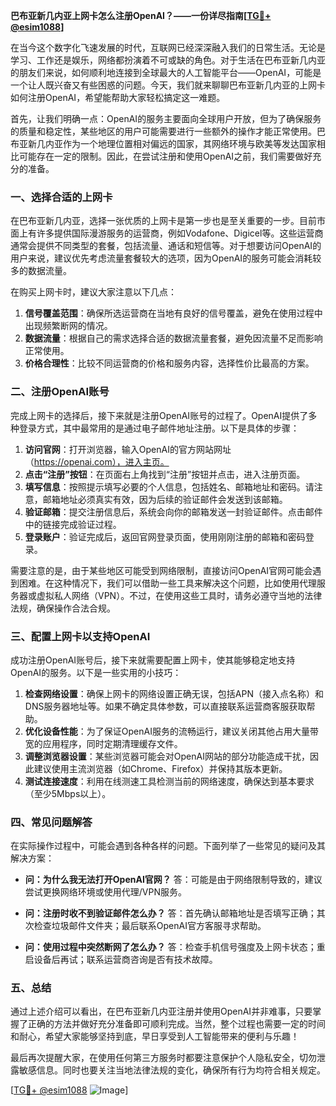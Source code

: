 **巴布亚新几内亚上网卡怎么注册OpenAI？——一份详尽指南[[TG💪+ @esim1088](https://t.me/s/esim1088)]**

在当今这个数字化飞速发展的时代，互联网已经深深融入我们的日常生活。无论是学习、工作还是娱乐，网络都扮演着不可或缺的角色。对于生活在巴布亚新几内亚的朋友们来说，如何顺利地连接到全球最大的人工智能平台——OpenAI，可能是一个让人既兴奋又有些困惑的问题。今天，我们就来聊聊巴布亚新几内亚的上网卡如何注册OpenAI，希望能帮助大家轻松搞定这一难题。

首先，让我们明确一点：OpenAI的服务主要面向全球用户开放，但为了确保服务的质量和稳定性，某些地区的用户可能需要进行一些额外的操作才能正常使用。巴布亚新几内亚作为一个地理位置相对偏远的国家，其网络环境与欧美等发达国家相比可能存在一定的限制。因此，在尝试注册和使用OpenAI之前，我们需要做好充分的准备。

### 一、选择合适的上网卡

在巴布亚新几内亚，选择一张优质的上网卡是第一步也是至关重要的一步。目前市面上有许多提供国际漫游服务的运营商，例如Vodafone、Digicel等。这些运营商通常会提供不同类型的套餐，包括流量、通话和短信等。对于想要访问OpenAI的用户来说，建议优先考虑流量套餐较大的选项，因为OpenAI的服务可能会消耗较多的数据流量。

在购买上网卡时，建议大家注意以下几点：

1. **信号覆盖范围**：确保所选运营商在当地有良好的信号覆盖，避免在使用过程中出现频繁断网的情况。
2. **数据流量**：根据自己的需求选择合适的数据流量套餐，避免因流量不足而影响正常使用。
3. **价格合理性**：比较不同运营商的价格和服务内容，选择性价比最高的方案。

### 二、注册OpenAI账号

完成上网卡的选择后，接下来就是注册OpenAI账号的过程了。OpenAI提供了多种登录方式，其中最常用的是通过电子邮件地址注册。以下是具体的步骤：

1. **访问官网**：打开浏览器，输入OpenAI的官方网站网址（https://openai.com），进入主页。
2. **点击“注册”按钮**：在页面右上角找到“注册”按钮并点击，进入注册页面。
3. **填写信息**：按照提示填写必要的个人信息，包括姓名、邮箱地址和密码。请注意，邮箱地址必须真实有效，因为后续的验证邮件会发送到该邮箱。
4. **验证邮箱**：提交注册信息后，系统会向你的邮箱发送一封验证邮件。点击邮件中的链接完成验证过程。
5. **登录账户**：验证完成后，返回官网登录页面，使用刚刚注册的邮箱和密码登录。

需要注意的是，由于某些地区可能受到网络限制，直接访问OpenAI官网可能会遇到困难。在这种情况下，我们可以借助一些工具来解决这个问题，比如使用代理服务器或虚拟私人网络（VPN）。不过，在使用这些工具时，请务必遵守当地的法律法规，确保操作合法合规。

### 三、配置上网卡以支持OpenAI

成功注册OpenAI账号后，接下来就需要配置上网卡，使其能够稳定地支持OpenAI的服务。以下是一些实用的小技巧：

1. **检查网络设置**：确保上网卡的网络设置正确无误，包括APN（接入点名称）和DNS服务器地址等。如果不确定具体参数，可以直接联系运营商客服获取帮助。
2. **优化设备性能**：为了保证OpenAI服务的流畅运行，建议关闭其他占用大量带宽的应用程序，同时定期清理缓存文件。
3. **调整浏览器设置**：某些浏览器可能会对OpenAI网站的部分功能造成干扰，因此建议使用主流浏览器（如Chrome、Firefox）并保持其版本更新。
4. **测试连接速度**：利用在线测速工具检测当前的网络速度，确保达到基本要求（至少5Mbps以上）。

### 四、常见问题解答

在实际操作过程中，可能会遇到各种各样的问题。下面列举了一些常见的疑问及其解决方案：

- **问：为什么我无法打开OpenAI官网？**
  答：可能是由于网络限制导致的，建议尝试更换网络环境或使用代理/VPN服务。
  
- **问：注册时收不到验证邮件怎么办？**
  答：首先确认邮箱地址是否填写正确；其次检查垃圾邮件文件夹；最后联系OpenAI官方客服寻求帮助。

- **问：使用过程中突然断网了怎么办？**
  答：检查手机信号强度及上网卡状态；重启设备后再试；联系运营商咨询是否有技术故障。

### 五、总结

通过上述介绍可以看出，在巴布亚新几内亚注册并使用OpenAI并非难事，只要掌握了正确的方法并做好充分准备即可顺利完成。当然，整个过程也需要一定的时间和耐心，希望大家能够坚持到底，早日享受到人工智能带来的便利与乐趣！

最后再次提醒大家，在使用任何第三方服务时都要注意保护个人隐私安全，切勿泄露敏感信息。同时也要关注当地法律法规的变化，确保所有行为均符合相关规定。

[[TG💪+ @esim1088](https://t.me/s/esim1088) ![Image](https://i.postimg.cc/4NQfJmqS/Snipaste-2025-05-13-00-14-12.png)]